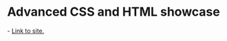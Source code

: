

<h1>Advanced CSS and HTML showcase</h1> - <a href="https://erebus009.github.io/advanced-portfolio/">Link to site.</a>
